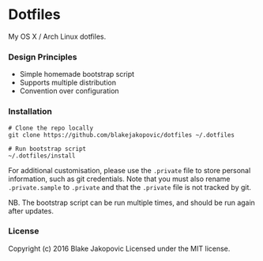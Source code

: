 # Dotfiles

My OS X / Arch Linux dotfiles.

### Design Principles
* Simple homemade bootstrap script
* Supports multiple distribution
* Convention over configuration

### Installation
```
# Clone the repo locally
git clone https://github.com/blakejakopovic/dotfiles ~/.dotfiles

# Run bootstrap script
~/.dotfiles/install
```
For additional customisation, please use the `.private` file to store personal information, such as git credentials. Note that you must also rename `.private.sample` to `.private` and that the `.private` file is not tracked by git.


NB. The bootstrap script can be run multiple times, and should be run again after updates.

### License

Copyright (c) 2016 Blake Jakopovic
Licensed under the MIT license.
